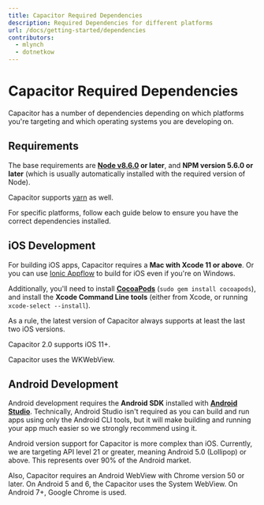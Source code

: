 ```yaml
---
title: Capacitor Required Dependencies
description: Required Dependencies for different platforms
url: /docs/getting-started/dependencies
contributors:
  - mlynch
  - dotnetkow
---
```


# Capacitor Required Dependencies

<p class="intro">Capacitor has a number of dependencies depending on which platforms you're targeting and which operating systems you are developing on.</p>

## Requirements

The base requirements are **[Node v8.6.0](https://nodejs.org) or later**, and **NPM version 5.6.0 or later** (which is usually automatically installed with the required version of Node).

Capacitor supports [yarn](https://yarnpkg.com) as well.

For specific platforms, follow each guide below to ensure you have the correct dependencies installed.

## iOS Development

For building iOS apps, Capacitor requires a **Mac with Xcode 11 or above**. Or you can use [Ionic Appflow](http://ionicframework.com/appflow) to build for iOS even if you're on Windows.

Additionally, you'll need to install **[CocoaPods](https://cocoapods.org/)** (`sudo gem install cocoapods`), and install the **Xcode Command Line tools** (either from Xcode, or running `xcode-select --install`).

As a rule, the latest version of Capacitor always supports at least the last two iOS versions.

Capacitor 2.0 supports iOS 11+.

Capacitor uses the WKWebView.

## Android Development

Android development requires the **Android SDK** installed with **[Android Studio](https://developer.android.com/studio/index.html)**. Technically, Android Studio isn't required as you can build and run apps using only the Android CLI tools, but it will make building and running your app much easier so we strongly recommend using it.

Android version support for Capacitor is more complex than iOS. Currently, we are targeting API level 21 or greater, meaning Android 5.0 (Lollipop) or above. This represents over 90% of the Android market.

Also, Capacitor requires an Android WebView with Chrome version 50 or later. On Android 5 and 6, the Capacitor uses the System WebView. On Android 7+, Google Chrome is used.
